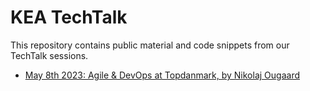 # KEA TechTalk

This repository contains public material and code snippets from our TechTalk sessions.

- [May 8th 2023: Agile & DevOps at Topdanmark, by Nikolaj Ougaard](/2023/Agile-DevOps-Topdanmark)
